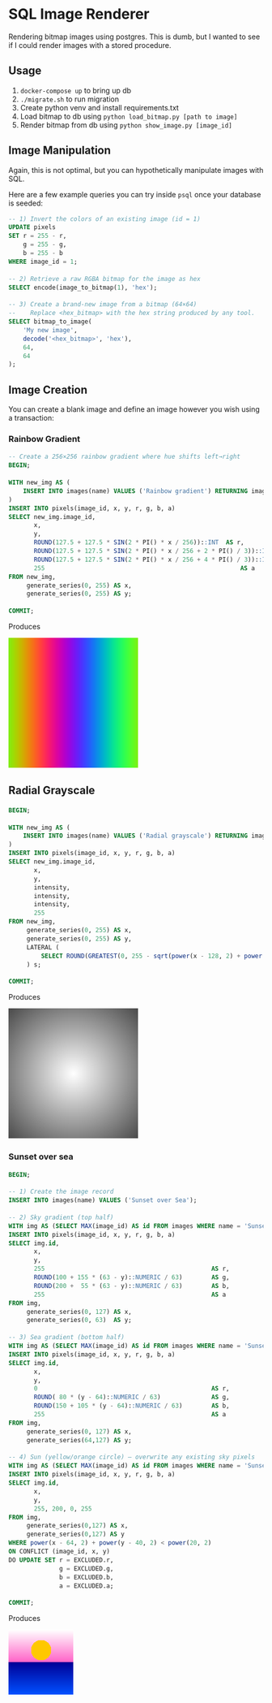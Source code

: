 # SQL Image Renderer

Rendering bitmap images using postgres. This is dumb, but I wanted to see if I could render images with a stored procedure.

## Usage

1. `docker-compose up` to bring up db
2. `./migrate.sh` to run migration
3. Create python venv and install requirements.txt
4. Load bitmap to db using `python load_bitmap.py [path to image]`
5. Render bitmap from db using `python show_image.py [image_id]`

## Image Manipulation

Again, this is not optimal, but you can hypothetically manipulate images with SQL.

Here are a few example queries you can try inside `psql` once your database is seeded:

```sql
-- 1) Invert the colors of an existing image (id = 1)
UPDATE pixels
SET r = 255 - r,
    g = 255 - g,
    b = 255 - b
WHERE image_id = 1;

-- 2) Retrieve a raw RGBA bitmap for the image as hex
SELECT encode(image_to_bitmap(1), 'hex');

-- 3) Create a brand-new image from a bitmap (64×64)
--    Replace <hex_bitmap> with the hex string produced by any tool.
SELECT bitmap_to_image(
    'My new image',
    decode('<hex_bitmap>', 'hex'),
    64,
    64
);
```


## Image Creation

You can create a blank image and define an image however you wish using a transaction:


### Rainbow Gradient

```sql
-- Create a 256×256 rainbow gradient where hue shifts left→right
BEGIN;

WITH new_img AS (
    INSERT INTO images(name) VALUES ('Rainbow gradient') RETURNING image_id
)
INSERT INTO pixels(image_id, x, y, r, g, b, a)
SELECT new_img.image_id,
       x,
       y,
       ROUND(127.5 + 127.5 * SIN(2 * PI() * x / 256))::INT  AS r,
       ROUND(127.5 + 127.5 * SIN(2 * PI() * x / 256 + 2 * PI() / 3))::INT AS g,
       ROUND(127.5 + 127.5 * SIN(2 * PI() * x / 256 + 4 * PI() / 3))::INT AS b,
       255                                                      AS a
FROM new_img,
     generate_series(0, 255) AS x,
     generate_series(0, 255) AS y;

COMMIT;
```

Produces

![Gradient rainbow](./assets/rainbow_gradient.bmp)

## Radial Grayscale


```sql
BEGIN;

WITH new_img AS (
    INSERT INTO images(name) VALUES ('Radial grayscale') RETURNING image_id
)
INSERT INTO pixels(image_id, x, y, r, g, b, a)
SELECT new_img.image_id,
       x,
       y,
       intensity,
       intensity,
       intensity,
       255
FROM new_img,
     generate_series(0, 255) AS x,
     generate_series(0, 255) AS y,
     LATERAL (
         SELECT ROUND(GREATEST(0, 255 - sqrt(power(x - 128, 2) + power(y - 128, 2))))::INT AS intensity
     ) s;

COMMIT;
```

Produces

![Radial grayscale](./assets/radial_grayscale.bmp)

### Sunset over sea

```sql
BEGIN;

-- 1) Create the image record
INSERT INTO images(name) VALUES ('Sunset over Sea');

-- 2) Sky gradient (top half)
WITH img AS (SELECT MAX(image_id) AS id FROM images WHERE name = 'Sunset over Sea')
INSERT INTO pixels(image_id, x, y, r, g, b, a)
SELECT img.id,
       x,
       y,
       255                                              AS r,
       ROUND(100 + 155 * (63 - y)::NUMERIC / 63)        AS g,
       ROUND(200 +  55 * (63 - y)::NUMERIC / 63)        AS b,
       255                                              AS a
FROM img,
     generate_series(0, 127) AS x,
     generate_series(0, 63)  AS y;

-- 3) Sea gradient (bottom half)
WITH img AS (SELECT MAX(image_id) AS id FROM images WHERE name = 'Sunset over Sea')
INSERT INTO pixels(image_id, x, y, r, g, b, a)
SELECT img.id,
       x,
       y,
       0                                                AS r,
       ROUND( 80 * (y - 64)::NUMERIC / 63)              AS g,
       ROUND(150 + 105 * (y - 64)::NUMERIC / 63)        AS b,
       255                                              AS a
FROM img,
     generate_series(0, 127) AS x,
     generate_series(64,127) AS y;

-- 4) Sun (yellow/orange circle) – overwrite any existing sky pixels
WITH img AS (SELECT MAX(image_id) AS id FROM images WHERE name = 'Sunset over Sea')
INSERT INTO pixels(image_id, x, y, r, g, b, a)
SELECT img.id,
       x,
       y,
       255, 200, 0, 255
FROM img,
     generate_series(0,127) AS x,
     generate_series(0,127) AS y
WHERE power(x - 64, 2) + power(y - 40, 2) < power(20, 2)
ON CONFLICT (image_id, x, y)
DO UPDATE SET r = EXCLUDED.r,
              g = EXCLUDED.g,
              b = EXCLUDED.b,
              a = EXCLUDED.a;

COMMIT;
```

Produces

![Sunset over a sea](./assets/sunset_over_sea.bmp)
